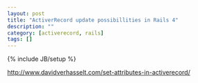 ```yaml
---
layout: post
title: "ActiverRecord update possibillities in Rails 4"
description: ""
category: [activerecord, rails]
tags: []
---
```

{% include JB/setup %}

<http://www.davidverhasselt.com/set-attributes-in-activerecord/>

